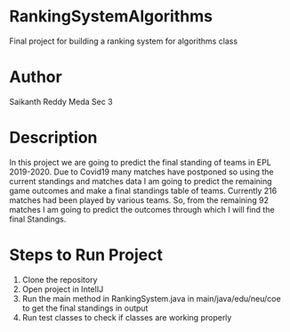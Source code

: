 # RankingSystemAlgorithms
Final project for building a ranking system for algorithms class

# Author
Saikanth Reddy Meda 
Sec 3

# Description
In this project we are going to predict the final standing of teams in EPL 2019-2020. 
Due to Covid19 many matches have postponed so using the current standings and matches data I am going to predict the remaining game outcomes and make a final standings table of teams. Currently 216 matches had been played by various teams. So, from the remaining 92 matches I am going to predict the outcomes through which I will find the final Standings.

# Steps to Run Project
1. Clone the repository
2. Open project in IntelIJ
3. Run the main method in RankingSystem.java in main/java/edu/neu/coe to get the final standings in output
4. Run test classes to check if classes are working properly
